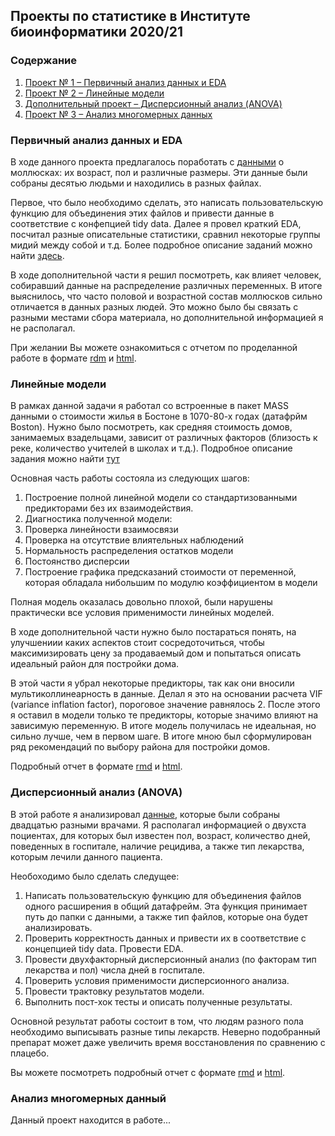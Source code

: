 ## Проекты по статистике в Институте биоинформатики 2020/21


### Содержание
1. [Проект № 1 &ndash; Первичный анализ данных и EDA](#eda)
2. [Проект № 2 &ndash; Линейные модели](#lm)
3. [Дополнительный проект &ndash; Дисперсионный анализ (ANOVA)](#anova)
3. [Проект № 3 &ndash; Анализ многомерных данных](#mouse)

### Первичный анализ данных и EDA <a name="eda"></a>

В ходе данного проекта предлагалось поработать с [данными](https://github.com/danon6868/BI_Stat_2020/tree/main/project_eda/Data) о моллюсках: их возраст, пол и различные размеры. Эти данные были собраны десятью людьми и находились в разных файлах.

Первое, что было необходимо сделать, это написать пользовательскую функцию для объединения этих файлов и привести данные в соответствие с конфепцией tidy data. Далее я провел краткий EDA, посчитал разные описательные статистики, сравнил некоторые группы мидий между собой и т.д. Более подробное описание заданий можно найти [здесь](https://github.com/danon6868/BI_Stat_2020/blob/main/project_eda/Project_1.pdf). 

В ходе дополнительной части я решил посмотреть, как влияет человек, собиравший данные на распределение различных переменных. В итоге выяснилось, что часто половой и возрастной состав моллюсков сильно отличается в данных разных людей. Это можно было бы связать с разными местами сбора материала, но дополнительной информацией я не располагал.

При желании Вы можете ознакомиться с отчетом по проделанной работе в формате [rdm](https://github.com/danon6868/BI_Stat_2020/blob/main/project_eda/project_eda.rmd) и [html](https://danon6868.github.io/BI_Stat_2020/project_eda). 

### Линейные модели <a name="lm"></a>
В рамках данной задачи я работал со встроенные в пакет MASS данными о стоимости жилья в Бостоне в 1070-80-х годах (датафрйм Boston). Нужно было посмотреть, как средняя стоимость домов, занимаемых взадельцами, зависит от различных факторов (близость к реке, количество учителей в школах и т.д.). Подробное описание задания можно найти [тут](https://github.com/danon6868/BI_Stat_2020/blob/main/project_lm/project_lm.pdf) 

Основная часть работы состояла из следующих шагов:

1. Построение полной линейной модели со стандартизованными предикторами без их взаимодействия.
2. Диагностика полученной модели:
  1. Проверка линейности взаимосвязи
  2. Проверка на отсутствие влиятельных наблюдений
  3. Нормальность распределения остатков модели
  4. Постоянство дисперсии
3. Построение графика предсказаний стоимости от переменной, которая обладала нибольшим по модулю коэффициентом в модели

Полная модель оказалась довольно плохой, были нарушены практически все условия применимости линейных моделей.

В ходе дополнительной части нужно было постараться понять, на улучшениии каких аспектов стоит сосредоточиться, чтобы максимизировать цену за продаваемый дом и попытаться описать идеальный район для постройки дома.

В этой части я убрал некоторые предикторы, так как они вносили мультиколлинеарность в данные. Делал я это на основании расчета VIF (variance inflation factor), пороговое значение равнялось 2. После этого я оставил в модели только те предикторы, которые значимо влияют на зависимую переменную. В итоге модель получилась не идеальная, но сильно лучше, чем в первом шаге. В итоге мною был сформулирован ряд рекомендаций по выбору района для постройки домов. 

Подробный отчет в формате [rmd](https://github.com/danon6868/BI_Stat_2020/blob/main/project_lm/project_lm_Rmd) и [html](https://danon6868.github.io/BI_Stat_2020/project_lm).

### Дисперсионный анализ (ANOVA) <a name="anova"></a>

В этой работе я анализировал [данные](https://github.com/danon6868/BI_Stat_2020/blob/main/project_anova/project_anova.pdf), которые были собраны двадцатью разными врачами. Я располагал информацией о двухста поциентах, для которых был известен пол, возраст, количество дней, поведенных в госпитале, наличие рецидива, а также тип лекарства, которым лечили данного пациента. 

Необоходимо было сделать следущее:

1. Написать пользовательскую функцию для объединения файлов одного расширения в общий датафрейм. Эта функция принимает путь до папки с данными, а также тип файлов, которые она будет анализировать.
2. Проверить корректность данных и привести их в соответствие с концепцией tidy data. Провести EDA.
3. Провести двухфакторный дисперсионный анализ (по факторам тип лекарства и пол) числа дней в госпитале.
4. Проверить условия применимости дисперсионного анализа.
5. Провести трактовку результатов модели.
6. Выполнить пост-хок тесты и описать полученные результаты.

Основной результат работы состоит в том, что людям разного пола необходимо выписывать разные типы лекарств. Неверно подобранный препарат может даже увеличить время восстановления по сравнению с плацебо.

Вы можете посмотреть подробный отчет с формате [rmd](https://github.com/danon6868/BI_Stat_2020/blob/main/project_anova/project_anova.Rmd) и [html](https://danon6868.github.io/BI_Stat_2020/project_anova).

### Анализ многомерных данный <a name="mouse"></a>

Данный проект находится в работе...
